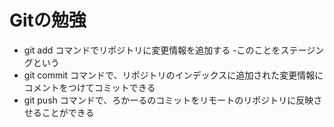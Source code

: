 # Gitの勉強
- git add コマンドでリポジトリに変更情報を追加する
    -このことをステージングという
- git commit コマンドで、リポジトリのインデックスに追加された変更情報にコメントをつけてコミットできる
- git push コマンドで、ろかーるのコミットをリモートのリポジトリに反映させることができる